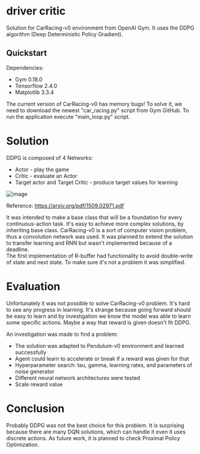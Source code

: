 # driver critic
Solution for CarRacing-v0 environment from OpenAI Gym. It uses the DDPG algorithm (Deep Deterministic Policy Gradient).

## Quickstart
Dependencies:
* Gym 0.18.0
* Tensorflow 2.4.0
* Matplotlib 3.3.4

The current version of CarRacing-v0 has memory bugs! To solve it, we need to download the newest "car_racing.py" script from Gym GitHub.
To run the application execute "main_loop.py" script.

# Solution
DDPG is composed of 4 Networks:
* Actor - play the game
* Critic - evaluate an Actor
* Target actor and Target Critic - produce target values for learning

![image](https://user-images.githubusercontent.com/6407844/111140756-ffdf5080-8582-11eb-8372-8764c0c0e1d9.png)

Reference:
https://arxiv.org/pdf/1509.02971.pdf

It was intended to make a base class that will be a foundation for every continuous-action task. It's easy to achieve more complex solutions, by inheriting base class.  CarRacing-v0 is a sort of computer vision problem, thus a convolution network was used. It was planned to extend the solution to transfer learning and RNN but wasn't implemented because of a deadline.  <br/>The first implementation of R-buffer had functionality to avoid double-write of state and next state. To make sure it's not a problem it was simplified.


# Evaluation
Unfortunately  it was not possible to solve CarRacing-v0 problem.
It's hard to see any progress in learning. It's strange because going forward should be easy to learn and by investigation we know the model was able to learn some specific actions. Maybe a way that reward is given doesn't fit DDPG.

An investigation was made to find a problem:
* The solution was adapted to Pendulum-v0 environment and learned successfully
* Agent could learn to accelerate or break if a reward was given for that
* Hyperparameter search: tau, gamma, learning rates, and parameters of noise generator
* Different neural network architectures were tested
* Scale reward value

# Conclusion
Probably DDPG was not the best choice for this problem. It is surprising because there are many DQN solutions, which can handle it even it uses discrete actions.
As future work, it is planned to check Proximal Policy Optimization.
